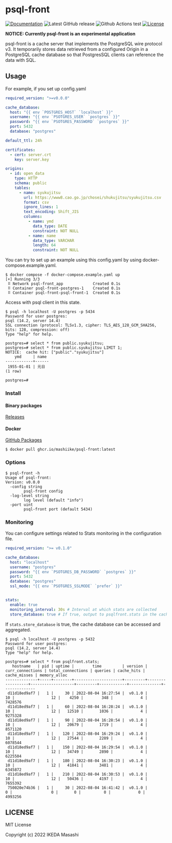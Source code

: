 # psql-front

[![Documentation](https://godoc.org/github.com/mashiike/psql-front?status.svg)](https://godoc.org/github.com/mashiike/psql-front)
![Latest GitHub release](https://img.shields.io/github/release/mashiike/psql-front.svg)
![Github Actions test](https://github.com/mashiike/psql-front/workflows/Test/badge.svg?branch=main)
[![License](https://img.shields.io/badge/license-MIT-blue.svg)](https://github.com/mashiike/psql-front/blob/master/LICENSE)

**NOTICE: Currently psql-front is an experimental application**

psql-front is a cache server that implements the PostgreSQL wire protocol v3.
It temporarily stores data retrieved from a configured Origin in a PostgreSQL cache database so that PostgresSQL clients can reference the data with SQL.

## Usage 

For example, if you set up
config.yaml

```yaml
required_version: ">=v0.0.0"

cache_database:
  host: "{{ env `POSTGRES_HOST` `localhost` }}"
  username: "{{ env `PSOTGRES_USER` `postgres` }}"
  password: "{{ env `PSOTGRES_PASSWORD` `postgres` }}"
  port: 5432
  database: "postgres"

default_ttl: 24h

certificates:
  - cert: server.crt
    key: server.key

origins:
  - id: open_data
    type: HTTP
    schema: public
    tables:
      - name: syukujitsu
        url: https://www8.cao.go.jp/chosei/shukujitsu/syukujitsu.csv
        format: csv
        ignore_lines: 1
        text_encoding: Shift_JIS
        columns:
          - name: ymd
            data_type: DATE
            constraint: NOT NULL
          - name: name
            data_type: VARCHAR
            length: 64
            constraint: NOT NULL
```

You can try to set up an example using this config.yaml by using docker-compose.example.yaml.

```shell
$ docker compose -f docker-compose.example.yaml up
[+] Running 3/3
 ⠿ Network psql-front_app             Created 0.1s
 ⠿ Container psql-front-postgres-1    Created 0.1s
 ⠿ Container psql-front-psql-front-1  Created 0.1s
```

Access with psql client in this state.
```shell 
$ psql -h localhost -U postgres -p 5434
Password for user postgres: 
psql (14.2, server 14.4)
SSL connection (protocol: TLSv1.3, cipher: TLS_AES_128_GCM_SHA256, bits: 128, compression: off)
Type "help" for help.

postgres=# select * from public.syukujitsu;
postgres=# select * from public.syukujitsu LIMIT 1;
NOTICE:  cache hit: ["public"."syukujitsu"]
    ymd     | name 
------------+------
 1955-01-01 | 元日
(1 row)

postgres=# 
```

### Install 

#### Binary packages

[Releases](https://github.com/mashiike/psql-front/releases)

#### Docker

[GitHub Packages](https://github.com/users/mashiike/packages/container/package/psql-front)

```console
$ docker pull ghcr.io/mashiike/psql-front:latest
```

### Options

```shell
$ psql-front -h    
Usage of psql-front:
Version: v0.0.0
  -config string
        psql-front config
  -log-level string
        log level (default "info")
  -port uint
        psql-front port (default 5434)
```

### Monitoring

You can configure settings related to Stats monitoring in the configuration file.

```yaml
required_version: ">= v0.1.0"

cache_database:
  host: "localhost"
  username: "postgres"
  password: "{{ env `PSOTGRES_DB_PASSWORD` `postgres` }}"
  port: 5432
  database: "postgres"
  ssl_mode: "{{ env `PSOTGRES_SSLMODE` `prefer` }}"


stats:
  enable: true
  monitoring_interval: 30s # Interval at which stats are collected
  store_database: true # If true, output to psqlfront.stats in the cache database.
```

If `stats.store_database` is true, the cache database can be accessed and aggregated.

```shell
$ psql -h localhost -U postgres -p 5432
Password for user postgres: 
psql (14.2, server 14.4)
Type "help" for help.

postgres=# select * from psqlfront.stats;
   hostname   | pid | uptime |        time         | version | curr_connections | total_connections | queries | cache_hits | cache_misses | memory_alloc 
--------------+-----+--------+---------------------+---------+------------------+-------------------+---------+------------+--------------+--------------
 d11d18ed9af7 |   1 |     30 | 2022-08-04 16:27:54 |  v0.1.0 |               10 |                12 |    4250 |        348 |            4 |      7428576
 d11d18ed9af7 |   1 |     60 | 2022-08-04 16:28:24 |  v0.1.0 |               10 |                12 |   12510 |       1036 |            4 |      9275328
 d11d18ed9af7 |   1 |     90 | 2022-08-04 16:28:54 |  v0.1.0 |               10 |                12 |   20679 |       1719 |            4 |      8571120
 d11d18ed9af7 |   1 |    120 | 2022-08-04 16:29:24 |  v0.1.0 |               10 |                12 |   27544 |       2289 |            4 |      6078544
 d11d18ed9af7 |   1 |    150 | 2022-08-04 16:29:54 |  v0.1.0 |               10 |                12 |   34749 |       2890 |            4 |      6225504
 d11d18ed9af7 |   1 |    180 | 2022-08-04 16:30:23 |  v0.1.0 |               10 |                12 |   41841 |       3481 |            4 |      6345872
 d11d18ed9af7 |   1 |    210 | 2022-08-04 16:30:53 |  v0.1.0 |               10 |                12 |   50436 |       4197 |            4 |      7655392
 750020e74b36 |   1 |     30 | 2022-08-04 16:41:42 |  v0.1.0 |                0 |                 0 |       0 |          0 |            0 |      4993256
```

## LICENSE

MIT License

Copyright (c) 2022 IKEDA Masashi

